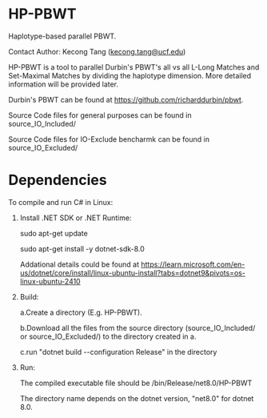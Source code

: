 # HP-PBWT
Haplotype-based parallel PBWT.

Contact Author: Kecong Tang (kecong.tang@ucf.edu)

HP-PBWT is a tool to parallel Durbin's PBWT's all vs all L-Long Matches and Set-Maximal Matches by dividing the haplotype dimension. More detailed information will be provided later.

Durbin's PBWT can be found at https://github.com/richarddurbin/pbwt.

Source Code files for general purposes can be found in source_IO_Included/ 

Source Code files for IO-Exclude bencharmk can be found in source_IO_Excluded/




# Dependencies

To compile and run C# in Linux:

1. Install .NET SDK or .NET Runtime:
   
   sudo apt-get update
   
   sudo apt-get install -y dotnet-sdk-8.0
   
   Addational details could be found at https://learn.microsoft.com/en-us/dotnet/core/install/linux-ubuntu-install?tabs=dotnet9&pivots=os-linux-ubuntu-2410
   
3. Build:
 
   a.Create a directory (E.g. HP-PBWT).
   
   b.Download all the files from the source directory (source_IO_Included/ or source_IO_Excluded/) to the directory created in a.
   
   c.run "dotnet build --configuration Release" in the directory
   
4. Run:
   
   The compiled executable file should be /bin/Release/net8.0/HP-PBWT
   
   The directory name depends on the dotnet version, "net8.0" for dotnet 8.0.

